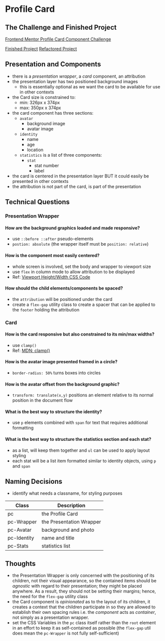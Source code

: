# Profile Card

## The Challenge and Finished Project

[Frontend Mentor Profile Card Component Challenge](https://www.frontendmentor.io/challenges/profile-card-component-cfArpWshJ)

[Finished Project](https://janegca.github.io/fem-challenges/01-profile-card/index.html)
[Refactored Project](https://janegca.github.io/fem-challenges/01-profile-card/index_v2.html)

## Presentation and Components

- there is a _presentation wrapper_, a _card_ component, an attribution
- the presentation layer has two positioned background images
  - this is essentially optional as we want the card to be available for use in
    other contexts
- the Card size is constrained to:
  - min: 326px x 374px
  - max: 350px x 374px
- the card component has three sections:
  - `avatar`
    - background image
    - avatar image
  - `identity`
    - name
    - age
    - location
  - `statistics` is a list of three components:
    - `stat`
      - stat number
      - label
- the card is centered in the presentation layer BUT it could easily be
  presented in other contexts
- the attribution is not part of the card, is part of the presentation

## Technical Questions

### Presentation Wrapper

#### How are the background graphics loaded and made responsive?

- use `::before ::after` pseudo-elements
- `postion: absolute` (the wrapper itself must be `position: relative`)

#### How is the component most easily centered?

- whole screen is involved, set the body and wrapper to viewport size
- use `flex` in column mode to allow attribution to be displayed
- Ref:
  [Viewport Height/Width CSS Code](https://www.exeideas.com/2013/09/viewport-height-width-css-code.html)

#### How should the child elements/components be spaced?

- the `attribution` will be positioned under the card
- create a `flex-gap` utility class to create a spacer that can be applied to
  the `footer` holding the attribution

### Card

#### How is the card responsive but also constrained to its min/max widths?

- use `clamp()`
- Ref:
  [MDN: clamp()](<https://developer.mozilla.org/en-US/docs/Web/CSS/clamp()>)

#### How is the avatar image presented framed in a circle?

- `border-radius: 50%` turns boxes into circles

#### How is the avatar offset from the background graphic?

- `transform: translate(x,y)` positions an element relative to its normal
  position in the document flow

#### What is the best way to structure the identity?

- use `p` elements combined with `span` for text that requires additional
  formatting

#### What is the best way to structure the statistics section and each stat?

- as a list, will keep them together and `ul` can be used to apply layout
  styling
- each stat will be a list item formatted similar to identity objects, using `p`
  and `span`

## Naming Decisions

- identify what needs a classname, for styling purposes

| Class       | Description              |
| ----------- | ------------------------ |
| pc          | the Profile Card         |
| pc-Wrapper  | the Presentation Wrapper |
| pc-Avatar   | background and photo     |
| pc-Identity | name and title           |
| pc-Stats    | statistics list          |

## Thoughts

- the Presentation Wrapper is only concerned with the positioning of its
  children, not their visual appearance, so the contained items should be
  _agnostic_ with regard to their presentation; they might be placed anywhere.
  As a result, they should not be setting their margins; hence, the need for the
  `flex-gap` utility class
- the Card component is _opinionated_ as to the layout of its children, it
  creates a context that the children participate in so they are allowed to
  establish their own spacing rules i.e. the _component_ acts as _container_,
  not simply as a presentation wrapper.
- set the CSS Variables in the `pc` class itself rather than the `root` element
  in an effort to keep it as self-contained as possible (the `flex-gap` util
  does mean the `pc-Wrapper` is not fully self-sufficient)
